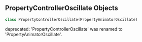 ## PropertyControllerOscillate Objects

```python
class PropertyControllerOscillate(PropertyAnimatorOscillate)
```

deprecated: 'PropertyControllerOscillate' was renamed to 'PropertyAnimatorOscillate'.

<a id="unreal.PropertyAnimatorPresetLocation"></a>